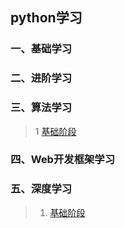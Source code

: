 ## python学习


### 一、基础学习
### 二、进阶学习
### 三、算法学习
> 1 [基础阶段](./pythonLan.md) 

### 四、Web开发框架学习
### 五、深度学习
   > 1. [基础阶段](./numpy0.md) 